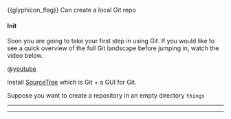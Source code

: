 <span id="prereqs"><dynamic-panel src="../../revisionControl/repositories/unit-inElsewhere-asFlat.md" boilerplate header="{{ icon_prereq }} %%Project Management → Revision Control → Repositories%%" /></span>

<span id="outcomes">{{glyphicon_flag}} Can create a local Git repo</span>

<div id="title">

#### Init

</div>

<div id="body">

<panel header="%%:paperclip: Git Overview%%"> 

Soon you are going to take your first step in using Git. If you would like to see a quick overview of the full Git landscape before jumping in, watch the video below.
 
@[youtube](v40b3ExbM0c)

</panel><p/>

Install [SourceTree](https://www.sourcetreeapp.com/) which is Git + a GUI for Git.

Suppose you want to create a repository in an empty directory `things`

<tabs>
  <tab header="SourceTree">
    <include src="./sourcetree.md" />
  <hr></tab>
  <tab header="CLI">
    <include src="./cli.md" />
  <hr></tab>
</tabs>

</div>

<div id="extras">
</div>